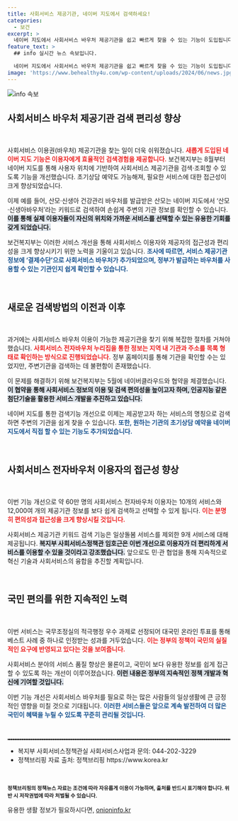 ```yaml
---
title: 사회서비스 제공기관, 네이버 지도에서 검색하세요!
categories:
  - 보건
excerpt: >
  네이버 지도에서 사회서비스 바우처 제공기관을 쉽고 빠르게 찾을 수 있는 기능이 도입됩니다! 초기 상담 예약까지 가능해져 60여만 명의 이용자에게 큰 편리함을 제공할 예정입니다. 지금 바로 자세한 내용을 확인해보세요!
feature_text: >
  ## info 실시간 뉴스 속보입니다.

  네이버 지도에서 사회서비스 바우처 제공기관을 쉽고 빠르게 찾을 수 있는 기능이 도입됩니다! 초기 상담 예약까지 가능해져 60여만 명의 이용자에게 큰 편리함을 제공할 예정입니다. 지금 바로 자세한 내용을 확인해보세요!
image: 'https://www.behealthy4u.com/wp-content/uploads/2024/06/news.jpg'
---
```


<p><img src="https://www.behealthy4u.com/wp-content/uploads/2024/06/news.jpg" alt="info 속보" /></p>

<h2 data-ke-size="size26">사회서비스 바우처 제공기관 검색 편리성 향상</h2>

<p data-ke-size="size16">&nbsp;</p>

<p>사회서비스 이용권(바우처) 제공기관을 찾는 일이 더욱 쉬워졌습니다. <b><span style="color: #ee2323;">새롭게 도입된 네이버 지도 기능은 이용자에게 효율적인 검색경험을 제공합니다.</span></b> 보건복지부는 8월부터 네이버 지도를 통해 사용자 위치에 기반하여 사회서비스 제공기관을 검색·조회할 수 있도록 기능을 개선했습니다. 초기상담 예약도 가능해져, 필요한 서비스에 대한 접근성이 크게 향상되었습니다. </p>

<p>이제 예를 들어, 산모·신생아 건강관리 바우처를 발급받은 산모는 네이버 지도에서 ‘산모·신생아바우처’라는 키워드로 검색하여 손쉽게 주변의 기관 정보를 확인할 수 있습니다. <b><span style="background-color: #21538527;">이를 통해 실제 이용자들이 자신의 위치와 가까운 서비스를 선택할 수 있는 유용한 기회를 갖게 되었습니다.</span></b></p>

<p>보건복지부는 이러한 서비스 개선을 통해 사회서비스 이용자와 제공자의 접근성과 편리성을 크게 향상시키기 위한 노력을 기울이고 있습니다. <b><span style="color: #1a5490;">조사에 따르면, 서비스 제공기관 정보에 ‘결제수단’으로 사회서비스 바우처가 추가되었으며, 정부가 발급하는 바우처를 사용할 수 있는 기관인지 쉽게 확인할 수 있습니다.</span></b></p>

<p data-ke-size="size16">&nbsp;</p>

<h2 data-ke-size="size26">새로운 검색방법의 이전과 이후</h2>

<p data-ke-size="size16">&nbsp;</p>

<p>과거에는 사회서비스 바우처 이용이 가능한 제공기관을 찾기 위해 복잡한 절차를 거쳐야 했습니다. <b><span style="color: #ee2323;">사회서비스 전자바우처 누리집을 통한 정보는 지역 내 기관과 주소를 목록 형태로 확인하는 방식으로 진행되었습니다.</span></b> 정부 홈페이지를 통해 기관을 확인할 수는 있었지만, 주변기관을 검색하는 데 불편함이 존재했습니다. </p>

<p>이 문제를 해결하기 위해 보건복지부는 5월에 네이버클라우드와 협약을 체결했습니다. <b><span style="background-color: #21538527;">이 협약을 통해 사회서비스 정보의 이용 및 검색 편의성을 높이고자 하며, 인공지능 같은 첨단기술을 활용한 서비스 개발을 추진하고 있습니다.</span></b> </p>

<p>네이버 지도를 통한 검색기능 개선으로 이제는 제공받고자 하는 서비스의 명칭으로 검색하면 주변의 기관을 쉽게 찾을 수 있습니다. <b><span style="color: #1a5490;">또한, 원하는 기관의 초기상담 예약을 네이버 지도에서 직접 할 수 있는 기능도 추가되었습니다.</span></b></p>

<p data-ke-size="size16">&nbsp;</p>

<h2 data-ke-size="size26">사회서비스 전자바우처 이용자의 접근성 향상</h2>

<p data-ke-size="size16">&nbsp;</p>

<p>이번 기능 개선으로 약 60만 명의 사회서비스 전자바우처 이용자는 10개의 서비스와 12,000여 개의 제공기관 정보를 보다 쉽게 검색하고 선택할 수 있게 됩니다. <b><span style="color: #ee2323;">이는 분명히 편의성과 접근성을 크게 향상시킬 것입니다.</span></b> </p>

<p>사회서비스 제공기관 키워드 검색 기능은 일상돌봄 서비스를 제외한 9개 서비스에 대해 제공됩니다. <b><span style="background-color: #21538527;">복지부 사회서비스정책관 임호근은 이번 개선으로 이용자가 더 편리하게 서비스를 이용할 수 있을 것이라고 강조했습니다.</span></b> 앞으로도 민·관 협업을 통해 지속적으로 혁신 기술과 사회서비스의 융합을 추진할 계획입니다.</p>

<p data-ke-size="size16">&nbsp;</p>

<h2 data-ke-size="size26">국민 편의를 위한 지속적인 노력</h2>

<p data-ke-size="size16">&nbsp;</p>

<p>이번 서비스는 국무조정실의 적극행정 우수 과제로 선정되어 대국민 온라인 투표를 통해 베스트 사례 중 하나로 인정받는 성과를 거두었습니다. <b><span style="color: #ee2323;">이는 정부의 정책이 국민의 실질적인 요구에 반영되고 있다는 것을 보여줍니다.</span></b> </p>

<p>사회서비스 분야의 서비스 품질 향상은 물론이고, 국민이 보다 유용한 정보를 쉽게 접근할 수 있도록 하는 개선이 이루어졌습니다. <b><span style="background-color: #21538527;">이런 내용은 정부의 지속적인 정책 개발과 혁신에 기여할 것입니다.</span></b> </p>

<p>이번 기능 개선은 사회서비스 바우처를 필요로 하는 많은 사람들의 일상생활에 큰 긍정적인 영향을 미칠 것으로 기대됩니다. <b><span style="color: #1a5490;">이러한 서비스들은 앞으로 계속 발전하여 더 많은 국민이 혜택을 누릴 수 있도록 꾸준히 관리될 것입니다.</span></b></p>

<p data-ke-size="size16">&nbsp;</p>

<hr style="border: 1px dashed gray;">

<ul>
  <li>복지부 사회서비스정책관실 사회서비스사업과 문의: 044-202-3229</li>
  <li>정책브리핑 자료 출처: 정책브리핑 https://www.korea.kr</li>
</ul>

<p data-ke-size="size16">&nbsp;</p>

<p><sub><b>정책브리핑의 정책뉴스 자료는 조건에 따라 자유롭게 이용이 가능하며, 출처를 반드시 표기해야 합니다. 위반 시 저작권법에 따라 처벌될 수 있습니다.</b></sub></p>
유용한 생활 정보가 필요하시다면, <a href="https://onioninfo.kr" rel="dofollow">onioninfo.kr</a>


